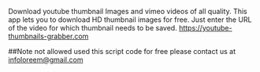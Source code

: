 Download youtube thumbnail Images and vimeo videos of all quality. This app lets you to download HD thumbnail images for free. Just enter the URL of the video for which thumbnail needs to be saved.
https://youtube-thumbnails-grabber.com

##Note not allowed used this script code for free please contact us at infoloreem@gmail.com
